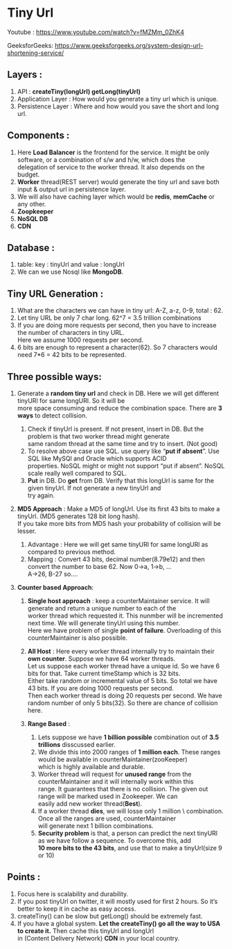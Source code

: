 # Tiny Url

Youtube : https://www.youtube.com/watch?v=fMZMm_0ZhK4

GeeksforGeeks: https://www.geeksforgeeks.org/system-design-url-shortening-service/

## Layers : 
1. API  : **createTiny(longUrl)   getLong(tinyUrl)**
2. Application Layer : How would you generate a tiny url which is unique.
3. Persistence Layer : Where and how would you save the short and long url.

## Components : 
1. Here **Load Balancer** is the frontend for the service. It might be only software, or a combination of s/w and h/w, which does the \
   delegation of service to the worker thread. It also depends on the budget. 
2. **Worker** thread(REST server) would generate the tiny url and save both input & output url in persistence layer. 
3. We will also have caching layer which would be **redis**, **memCache** or any other.
4. **Zoopkeeper**
5. **NoSQL DB**
6. **CDN** 

## Database : 
1. table:  key : tinyUrl and value : longUrl
2. We can we use Nosql like **MongoDB**.

## Tiny URL Generation :  
1. What are the characters we can have in tiny url: A-Z, a-z, 0-9, total : 62.
2. Let tiny URL be only 7 char long. 62^7 = 3.5 trillion combinations
3. If you are doing more requests per second, then you have to increase the number of characters in tiny URL. \
   Here we assume 1000 requests per second.
4. 6 bits are enough to represent a character(62). So 7 characters would need 7*6 = 42 bits to be represented.

## Three possible ways:
1. Generate a **random tiny url** and check in DB. Here we will get different tinyURl for same longURl. So it will be \
   more space consuming and reduce the combination space. There are **3 ways** to detect collision.

    1. Check if tinyUrl is present. If not present, insert in DB.  But the problem is that two worker thread might generate \
       same random thread at the same time and try to insert. (Not good)
    2. To resolve above case use SQL. use query like “**put if absent**”. Use SQL like MySQl and Oracle which supports ACID \
       properties. NoSQL might or might not support “put if absent”. NoSQL scale really well compared to SQL.
    3. **Put** in DB. Do **get** from DB. Verify that this longUrl is same for the given tinyUrl. If not generate a new tinyUrl and \
       try again.

2. **MD5 Approach** : Make a MD5 of longUrl. Use its first 43 bits to make a tinyUrl. (MD5 generates 128 bit long hash). \
   If you take more bits from MD5 hash your probability of collision will be lesser.
    1. Advantage : Here we will get same tinyURl for same longURl as compared to previous method.
    2. Mapping : Convert 43 bits, decimal number(8.79e12) and then convert the number to base 62. Now 0->a, 1->b, ...\
       A->26, B-27 so....

3. **Counter based Approach**: 

    1. **Single host approach** : keep a counterMaintainer service. It will generate and return a unique number to each of the \
       worker thread which requested it. This nunmber will be incremented next time. We will generate tinyUrl using this number. \
       Here we have problem of single **point of failure**. Overloading of this counterMaintainer is also possible.

    2. **All Host** : Here every worker thread internally try to maintain their **own counter**. Suppose we have 64 worker threads.\
       Let us suppose each worker thread have a unique id. So we have 6 bits for that. Take current timeStamp which is 32 bits.\
       Either take random or incremental value of 5 bits. So total we have 43 bits. If you are doing 1000 requests per second. \
       Then each worker thread is doing 20 requests per second. We have random number of only 5 bits(32). So there are chance of collision here.

    3. **Range Based** : 
       1. Lets suppose we have **1 billion possible** combination out of **3.5 trillions** disscussed earlier. 
       2. We divide this into 2000 ranges of **1 million each**. These ranges would be available in counterMaintainer(zooKeeper) \
          which is highly available and durable. 
       3. Worker thread will request for **unused range** from the counterMaintainer and it will internally work within this \
          range. It guarantees that there is no collision. The given out range will be marked used in Zookeeper.  We can \
          easily add new worker thread(**Best**). 
       4. If a worker thread **dies**, we will losse only 1 million \ combination. Once all the ranges are used, counterMaintainer \
          will generate next 1 billion combinations. 
       5. **Security problem** is that, a person can predict the next tinyURl as we have follow a sequence. To overcome this, add \
          **10 more bits to the 43 bits**, and use that to make a tinyUrl(size 9 or 10)

## Points : 
1. Focus here is scalability and durability.
2. If you post tinyUrl on twitter, it will mostly used for first 2 hours. So it’s better to keep it in cache as easy access.   
3. createTiny() can be slow but getLong() should be extremely fast.
4. If you have a global system. **Let the createTiny() go all the way to USA to create it.** Then cache this tinyUrl and longUrl \
in (Content Delivery Network) **CDN** in your local country.
